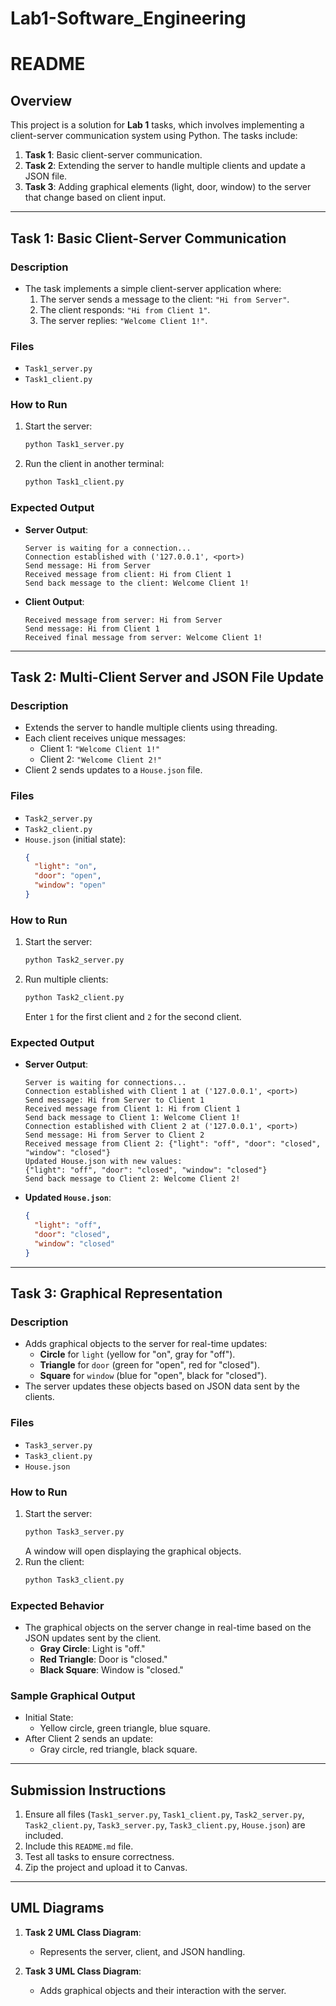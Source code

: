 # Lab1-Software_Engineering
# README

## Overview
This project is a solution for **Lab 1** tasks, which involves implementing a client-server communication system using Python. The tasks include:

1. **Task 1**: Basic client-server communication.
2. **Task 2**: Extending the server to handle multiple clients and update a JSON file.
3. **Task 3**: Adding graphical elements (light, door, window) to the server that change based on client input.

---

## Task 1: Basic Client-Server Communication

### **Description**
- The task implements a simple client-server application where:
  1. The server sends a message to the client: `"Hi from Server"`.
  2. The client responds: `"Hi from Client 1"`.
  3. The server replies: `"Welcome Client 1!"`.

### **Files**
- `Task1_server.py`
- `Task1_client.py`

### **How to Run**
1. Start the server:
   ```bash
   python Task1_server.py
   ```
2. Run the client in another terminal:
   ```bash
   python Task1_client.py
   ```

### **Expected Output**
- **Server Output**:
  ```
  Server is waiting for a connection...
  Connection established with ('127.0.0.1', <port>)
  Send message: Hi from Server
  Received message from client: Hi from Client 1
  Send back message to the client: Welcome Client 1!
  ```
- **Client Output**:
  ```
  Received message from server: Hi from Server
  Send message: Hi from Client 1
  Received final message from server: Welcome Client 1!
  ```

---

## Task 2: Multi-Client Server and JSON File Update

### **Description**
- Extends the server to handle multiple clients using threading.
- Each client receives unique messages:
  - Client 1: `"Welcome Client 1!"`
  - Client 2: `"Welcome Client 2!"`
- Client 2 sends updates to a `House.json` file.

### **Files**
- `Task2_server.py`
- `Task2_client.py`
- `House.json` (initial state):
  ```json
  {
    "light": "on",
    "door": "open",
    "window": "open"
  }
  ```

### **How to Run**
1. Start the server:
   ```bash
   python Task2_server.py
   ```
2. Run multiple clients:
   ```bash
   python Task2_client.py
   ```
   Enter `1` for the first client and `2` for the second client.

### **Expected Output**
- **Server Output**:
  ```
  Server is waiting for connections...
  Connection established with Client 1 at ('127.0.0.1', <port>)
  Send message: Hi from Server to Client 1
  Received message from Client 1: Hi from Client 1
  Send back message to Client 1: Welcome Client 1!
  Connection established with Client 2 at ('127.0.0.1', <port>)
  Send message: Hi from Server to Client 2
  Received message from Client 2: {"light": "off", "door": "closed", "window": "closed"}
  Updated House.json with new values:
  {"light": "off", "door": "closed", "window": "closed"}
  Send back message to Client 2: Welcome Client 2!
  ```

- **Updated `House.json`**:
  ```json
  {
    "light": "off",
    "door": "closed",
    "window": "closed"
  }
  ```

---

## Task 3: Graphical Representation

### **Description**
- Adds graphical objects to the server for real-time updates:
  - **Circle** for `light` (yellow for "on", gray for "off").
  - **Triangle** for `door` (green for "open", red for "closed").
  - **Square** for `window` (blue for "open", black for "closed").
- The server updates these objects based on JSON data sent by the clients.

### **Files**
- `Task3_server.py`
- `Task3_client.py`
- `House.json`

### **How to Run**
1. Start the server:
   ```bash
   python Task3_server.py
   ```
   A window will open displaying the graphical objects.
2. Run the client:
   ```bash
   python Task3_client.py
   ```

### **Expected Behavior**
- The graphical objects on the server change in real-time based on the JSON updates sent by the client.
  - **Gray Circle**: Light is "off."
  - **Red Triangle**: Door is "closed."
  - **Black Square**: Window is "closed."

### **Sample Graphical Output**
- Initial State:
  - Yellow circle, green triangle, blue square.
- After Client 2 sends an update:
  - Gray circle, red triangle, black square.

---

## Submission Instructions
1. Ensure all files (`Task1_server.py`, `Task1_client.py`, `Task2_server.py`, `Task2_client.py`, `Task3_server.py`, `Task3_client.py`, `House.json`) are included.
2. Include this `README.md` file.
3. Test all tasks to ensure correctness.
4. Zip the project and upload it to Canvas.

---

## UML Diagrams
1. **Task 2 UML Class Diagram**:
   - Represents the server, client, and JSON handling.

2. **Task 3 UML Class Diagram**:
   - Adds graphical objects and their interaction with the server.

